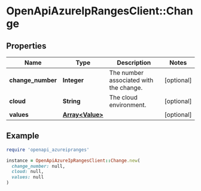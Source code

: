 # OpenApiAzureIpRangesClient::Change

## Properties

| Name | Type | Description | Notes |
| ---- | ---- | ----------- | ----- |
| **change_number** | **Integer** | The number associated with the change. | [optional] |
| **cloud** | **String** | The cloud environment. | [optional] |
| **values** | [**Array&lt;Value&gt;**](Value.md) |  | [optional] |

## Example

```ruby
require 'openapi_azureipranges'

instance = OpenApiAzureIpRangesClient::Change.new(
  change_number: null,
  cloud: null,
  values: null
)
```

